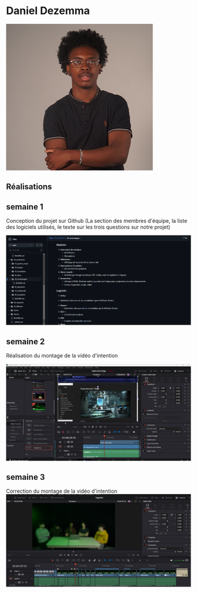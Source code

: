 # Daniel Dezemma

 ![Daniel](../../Assets/Images/Membres/daniel_dezemma/daniel.png)


 ## Réalisations

 <!-- Une image par semaine de la réalisation dont tu es le plus fier avec une légende -->

## semaine 1
Conception du projet sur Github (La section des membres d'équipe, la liste des logiciels utilisés, le texte sur les trois questions sur notre projet) 

 ![realisation1](../../Assets/Images/Membres/daniel_dezemma/realisation1.PNG)

## semaine 2
Réalisation du montage de la vidéo d'intention

 ![realisation2](../../Assets/Images/Membres/daniel_dezemma/davinci-edit-1.png)

## semaine 3
Correction du montage de la vidéo d'intention
![relaisation3](../../Assets/Images/Membres/daniel_dezemma/relaisation3.PNG)

